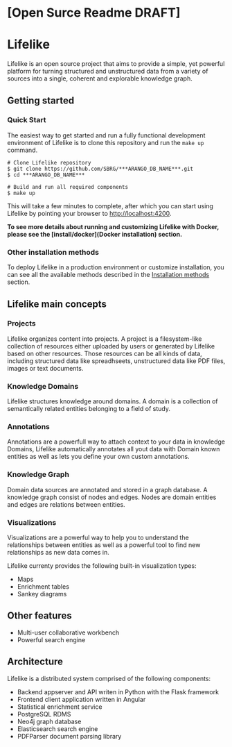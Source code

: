 # [Open Surce Readme DRAFT]



# Lifelike

Lifelike is an open source project that aims to provide a simple, yet powerful platform for turning structured and unstructured data from a variety of sources into a single, coherent and explorable knowledge graph.


## Getting started

### Quick Start

The easiest way to get started and run a fully functional development environment of Lifelike is to clone this repository and run the `make up` command.

```shell
# Clone Lifelike repository
$ git clone https://github.com/SBRG/***ARANGO_DB_NAME***.git
$ cd ***ARANGO_DB_NAME***

# Build and run all required components
$ make up
```

This will take a few minutes to complete, after which you can start using Lifelike by pointing your browser to [http://localhost:4200](http://localhost:4200).

**To see more details about running and customizing Lifelike with Docker, please see the [install/docker](Docker installation) section.**


### Other installation methods

To deploy Lifelike in a production environment or customize installation, you can see all the available methods described in the [Installation methods](install) section.


## Lifelike main concepts

### Projects

Lifelike organizes content into projects. A project is a filesystem-like collection of resources either uploaded by users or generated by Lifelike based on other resources. Those resources can be all kinds of data, including structured data like spreadhseets, unstructured data like PDF files, images or text documents.

### Knowledge Domains

Lifelike structures knowledge around domains. A domain is a collection of semantically related entities belonging to a field of study.

### Annotations

Annotations are a powerfull way to attach context to your data in knowledge Domains, Lifelike automatically annotates all yout data with Domain known entities as well as lets you define your own custom annotations.

### Knowledge Graph

Domain data sources are annotated and stored in a graph database. A knowledge graph consist of nodes and edges. Nodes are domain entities and edges are relations between entities.


### Visualizations

Visualizations are a powerful way to help you to understand the relationships between entities as well as a powerful tool to find new relationships as new data comes in.

Lifelike currenty provides the following built-in visualization types:

- Maps
- Enrichment tables
- Sankey diagrams

## Other features

- Multi-user collaborative workbench
- Powerful search engine

## Architecture

Lifelike is a distributed system comprised of the following components:

- Backend appserver and API writen in Python with the Flask framework
- Frontend client application written in Angular
- Statistical enrichment service
- PostgreSQL RDMS
- Neo4j graph database
- Elasticsearch search engine
- PDFParser document parsing library
